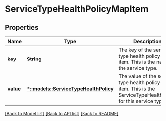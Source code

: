 # ServiceTypeHealthPolicyMapItem

## Properties
Name | Type | Description | Notes
------------ | ------------- | ------------- | -------------
**key** | **String** | The key of the service type health policy map item. This is the name of the service type. | [default to null]
**value** | [***::models::ServiceTypeHealthPolicy**](ServiceTypeHealthPolicy.md) | The value of the service type health policy map item. This is the ServiceTypeHealthPolicy for this service type. | [default to null]

[[Back to Model list]](../README.md#documentation-for-models) [[Back to API list]](../README.md#documentation-for-api-endpoints) [[Back to README]](../README.md)



